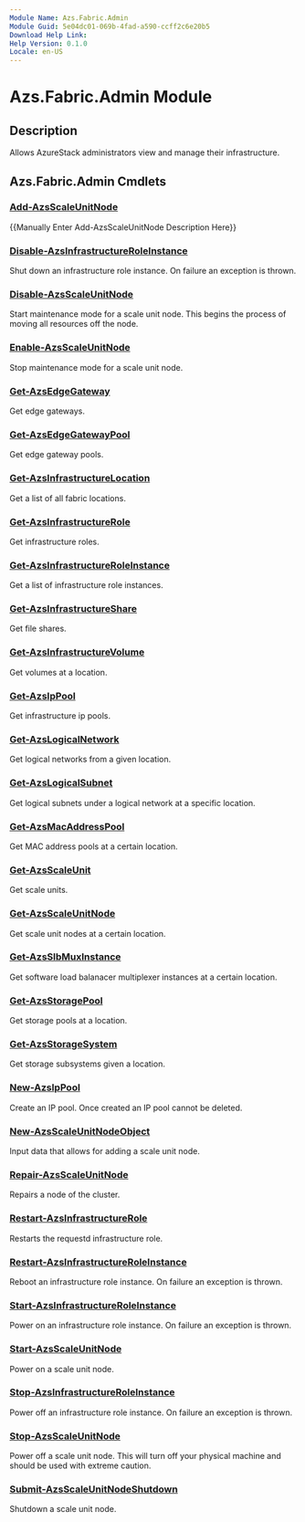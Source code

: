 ```yaml
---
Module Name: Azs.Fabric.Admin
Module Guid: 5e04dc01-069b-4fad-a590-ccff2c6e20b5
Download Help Link:
Help Version: 0.1.0
Locale: en-US
---
```


# Azs.Fabric.Admin Module
## Description
Allows AzureStack administrators view and manage their infrastructure.

## Azs.Fabric.Admin Cmdlets
### [Add-AzsScaleUnitNode](Add-AzsScaleUnitNode.md)
{{Manually Enter Add-AzsScaleUnitNode Description Here}}

### [Disable-AzsInfrastructureRoleInstance](Disable-AzsInfrastructureRoleInstance.md)
Shut down an infrastructure role instance.  On failure an exception is thrown.

### [Disable-AzsScaleUnitNode](Disable-AzsScaleUnitNode.md)
Start maintenance mode for a scale unit node.  This begins the process of moving all resources off the node.

### [Enable-AzsScaleUnitNode](Enable-AzsScaleUnitNode.md)
Stop maintenance mode for a scale unit node.

### [Get-AzsEdgeGateway](Get-AzsEdgeGateway.md)
Get edge gateways.

### [Get-AzsEdgeGatewayPool](Get-AzsEdgeGatewayPool.md)
Get edge gateway pools.

### [Get-AzsInfrastructureLocation](Get-AzsInfrastructureLocation.md)
Get a list of all fabric locations.

### [Get-AzsInfrastructureRole](Get-AzsInfrastructureRole.md)
Get infrastructure roles.

### [Get-AzsInfrastructureRoleInstance](Get-AzsInfrastructureRoleInstance.md)
Get a list of infrastructure role instances.

### [Get-AzsInfrastructureShare](Get-AzsInfrastructureShare.md)
Get file shares.

### [Get-AzsInfrastructureVolume](Get-AzsInfrastructureVolume.md)
Get volumes at a location.

### [Get-AzsIpPool](Get-AzsIpPool.md)
Get infrastructure ip pools.

### [Get-AzsLogicalNetwork](Get-AzsLogicalNetwork.md)
Get logical networks from a given location.

### [Get-AzsLogicalSubnet](Get-AzsLogicalSubnet.md)
Get logical subnets under a logical network at a specific location.

### [Get-AzsMacAddressPool](Get-AzsMacAddressPool.md)
Get MAC address pools at a certain location.

### [Get-AzsScaleUnit](Get-AzsScaleUnit.md)
Get scale units.

### [Get-AzsScaleUnitNode](Get-AzsScaleUnitNode.md)
Get scale unit nodes at a certain location.

### [Get-AzsSlbMuxInstance](Get-AzsSlbMuxInstance.md)
Get software load balanacer multiplexer instances at a certain location.

### [Get-AzsStoragePool](Get-AzsStoragePool.md)
Get storage pools at a location.

### [Get-AzsStorageSystem](Get-AzsStorageSystem.md)
Get storage subsystems given a location.

### [New-AzsIpPool](New-AzsIpPool.md)
Create an IP pool.
Once created an IP pool cannot be deleted.

### [New-AzsScaleUnitNodeObject](New-AzsScaleUnitNodeObject.md)
Input data that allows for adding a scale unit node.

### [Repair-AzsScaleUnitNode](Repair-AzsScaleUnitNode.md)
Repairs a node of the cluster.

### [Restart-AzsInfrastructureRole](Restart-AzsInfrastructureRole.md)
Restarts the requestd infrastructure role.

### [Restart-AzsInfrastructureRoleInstance](Restart-AzsInfrastructureRoleInstance.md)
Reboot an infrastructure role instance.  On failure an exception is thrown.

### [Start-AzsInfrastructureRoleInstance](Start-AzsInfrastructureRoleInstance.md)
Power on an infrastructure role instance. On failure an exception is thrown.

### [Start-AzsScaleUnitNode](Start-AzsScaleUnitNode.md)
Power on a scale unit node.

### [Stop-AzsInfrastructureRoleInstance](Stop-AzsInfrastructureRoleInstance.md)
Power off an infrastructure role instance. On failure an exception is thrown.

### [Stop-AzsScaleUnitNode](Stop-AzsScaleUnitNode.md)
Power off a scale unit node.  This will turn off your physical machine and should be used with extreme caution.

### [Submit-AzsScaleUnitNodeShutdown](Submit-AzsScaleUnitNodeShutdown.md)
Shutdown a scale unit node.

